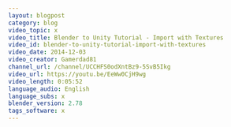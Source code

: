 ```yaml
---
layout: blogpost
category: blog
video_topic: x
video_title: Blender to Unity Tutorial - Import with Textures
video_id: blender-to-unity-tutorial-import-with-textures
video_date: 2014-12-03
video_creator: Gamerdad81
channel_url: /channel/UCCHFS0odXntBz9-5SvB5Ikg
video_url: https://youtu.be/EeWw0CjH9wg
video_length: 0:05:52
language_audio: English
language_subs: x
blender_version: 2.78
tags_software: x
---
```

